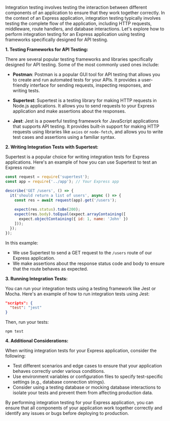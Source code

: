 Integration testing involves testing the interaction between different components of an application to ensure that they work together correctly. In the context of an Express application, integration testing typically involves testing the complete flow of the application, including HTTP requests, middleware, route handlers, and database interactions. Let's explore how to perform integration testing for an Express application using testing frameworks specifically designed for API testing.

**1. Testing Frameworks for API Testing:**

There are several popular testing frameworks and libraries specifically designed for API testing. Some of the most commonly used ones include:

- **Postman**: Postman is a popular GUI tool for API testing that allows you to create and run automated tests for your APIs. It provides a user-friendly interface for sending requests, inspecting responses, and writing tests.

- **Supertest**: Supertest is a testing library for making HTTP requests in Node.js applications. It allows you to send requests to your Express application and make assertions about the responses.

- **Jest**: Jest is a powerful testing framework for JavaScript applications that supports API testing. It provides built-in support for making HTTP requests using libraries like `axios` or `node-fetch`, and allows you to write test cases and assertions using a familiar syntax.

**2. Writing Integration Tests with Supertest:**

Supertest is a popular choice for writing integration tests for Express applications. Here's an example of how you can use Supertest to test an Express route:

```javascript
const request = require('supertest');
const app = require('../app'); // Your Express app

describe('GET /users', () => {
  it('should return a list of users', async () => {
    const res = await request(app).get('/users');
    
    expect(res.status).toBe(200);
    expect(res.body).toEqual(expect.arrayContaining([
      expect.objectContaining({ id: 1, name: 'John' })
    ]));
  });
});
```

In this example:
- We use Supertest to send a GET request to the `/users` route of our Express application.
- We make assertions about the response status code and body to ensure that the route behaves as expected.

**3. Running Integration Tests:**

You can run your integration tests using a testing framework like Jest or Mocha. Here's an example of how to run integration tests using Jest:

```json
"scripts": {
  "test": "jest"
}
```

Then, run your tests:

```
npm test
```

**4. Additional Considerations:**

When writing integration tests for your Express application, consider the following:

- Test different scenarios and edge cases to ensure that your application behaves correctly under various conditions.
- Use environment variables or configuration files to specify test-specific settings (e.g., database connection strings).
- Consider using a testing database or mocking database interactions to isolate your tests and prevent them from affecting production data.

By performing integration testing for your Express application, you can ensure that all components of your application work together correctly and identify any issues or bugs before deploying to production.